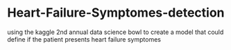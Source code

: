 # Heart-Failure-Symptomes-detection
using the kaggle 2nd annual data science bowl to create a model that could define if the patient presents heart failure symptomes
